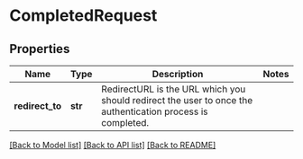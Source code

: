 # CompletedRequest

## Properties
Name | Type | Description | Notes
------------ | ------------- | ------------- | -------------
**redirect_to** | **str** | RedirectURL is the URL which you should redirect the user to once the authentication process is completed. | 

[[Back to Model list]](../README.md#documentation-for-models) [[Back to API list]](../README.md#documentation-for-api-endpoints) [[Back to README]](../README.md)


